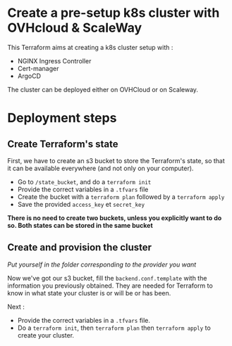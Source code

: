 # Create a pre-setup k8s cluster with OVHcloud & ScaleWay

This Terraform aims at creating a k8s cluster setup with :

- NGINX Ingress Controller
- Cert-manager
- ArgoCD

The cluster can be deployed either on OVHCloud or on Scaleway.

# Deployment steps

## Create Terraform's state

First, we have to create an s3 bucket to store the Terraform's state, so that it can be available everywhere (and not only on your computer).

- Go to `/state_bucket`, and do a `terraform init`
- Provide the correct variables in a `.tfvars` file
- Create the bucket with a `terraform plan` followed by a `terraform apply`
- Save the provided `access_key` et `secret_key`

**There is no need to create two buckets, unless you explicitly want to do so. Both states can be stored in the same bucket** 

## Create and provision the cluster

*Put yourself in the folder corresponding to the provider you want*

Now we've got our s3 bucket, fill the `backend.conf.template` with the information you previously obtained. They are needed for Terraform to know in what state your cluster is or will be or has been.

Next :

- Provide the correct variables in a `.tfvars` file. 
- Do a `terraform init`, then `terraform plan` then `terraform apply` to create your cluster. 

